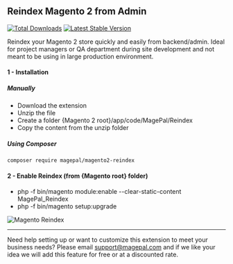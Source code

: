 ## Reindex Magento 2 from Admin

[![Total Downloads](https://poser.pugx.org/magepal/magento2-reindex/downloads)](https://packagist.org/packages/magepal/magento2-reindex)
[![Latest Stable Version](https://poser.pugx.org/magepal/magento2-reindex/v/stable)](https://packagist.org/packages/magepal/magento2-reindex)

Reindex your Magento 2 store quickly and easily from backend/admin. Ideal for project managers or QA department during site development and not meant to be using in large production environment.

#### 1 - Installation
##### Manually
 * Download the extension
 * Unzip the file
 * Create a folder {Magento 2 root}/app/code/MagePal/Reindex
 * Copy the content from the unzip folder

##### Using Composer

```
composer require magepal/magento2-reindex
```

#### 2 - Enable Reindex (from {Magento root} folder)
 * php -f bin/magento module:enable --clear-static-content MagePal_Reindex
 * php -f bin/magento setup:upgrade

![Magento Reindex](https://user-images.githubusercontent.com/1415141/31852790-2f78558a-b64c-11e7-981f-b17ae44d4ab1.gif)


----

Need help setting up or want to customize this extension to meet your business needs? Please email support@magepal.com and if we like your idea we will add this feature for free or at a discounted rate.
